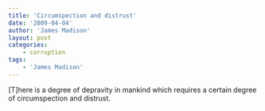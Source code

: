 ```yaml
---
title: 'Circumspection and distrust'
date: '2009-04-04'
author: 'James Madison'
layout: post
categories:
    - corruption
tags:
    - 'James Madison'
---
```


\[T\]here is a degree of depravity in mankind which requires a certain degree of circumspection and distrust.
